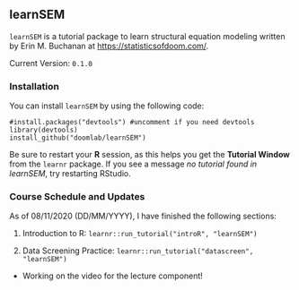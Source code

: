 ## learnSEM

`learnSEM` is a tutorial package to learn structural equation modeling written by Erin M. Buchanan at https://statisticsofdoom.com/.

Current Version: `0.1.0`

### Installation

You can install `learnSEM` by using the following code:

```
#install.packages("devtools") #uncomment if you need devtools
library(devtools)
install_github("doomlab/learnSEM")
```

Be sure to restart your **R** session, as this helps you get the **Tutorial Window** from the `learnr` package. If you see a message *no tutorial found in learnSEM*, try restarting RStudio. 

### Course Schedule and Updates

As of 08/11/2020 (DD/MM/YYYY), I have finished the following sections:

1. Introduction to R: `learnr::run_tutorial("introR", "learnSEM")`

2. Data Screening Practice: `learnr::run_tutorial("datascreen", "learnSEM")`

  - Working on the video for the lecture component! 
